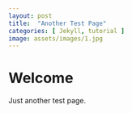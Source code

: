 ```yaml
---
layout: post
title:  "Another Test Page"
categories: [ Jekyll, tutorial ]
image: assets/images/1.jpg
---
```


# Welcome

Just another test page.